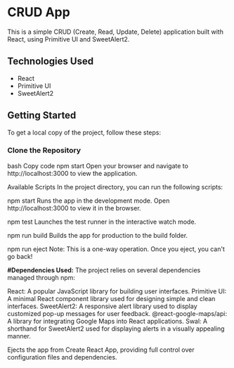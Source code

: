 # CRUD App

This is a simple CRUD (Create, Read, Update, Delete) application built with React, using Primitive UI and SweetAlert2.

## Technologies Used

- React
- Primitive UI
- SweetAlert2

## Getting Started

To get a local copy of the project, follow these steps:

### Clone the Repository



bash
Copy code
npm start
Open your browser and navigate to http://localhost:3000 to view the application.

Available Scripts
In the project directory, you can run the following scripts:

npm start
Runs the app in the development mode.
Open http://localhost:3000 to view it in the browser.

npm test
Launches the test runner in the interactive watch mode.

npm run build
Builds the app for production to the build folder.

npm run eject
Note: This is a one-way operation. Once you eject, you can't go back!


**#Dependencies Used:**
The project relies on several dependencies managed through npm:

React: A popular JavaScript library for building user interfaces.
Primitive UI: A minimal React component library used for designing simple and clean interfaces.
SweetAlert2: A responsive alert library used to display customized pop-up messages for user feedback.
@react-google-maps/api: A library for integrating Google Maps into React applications.
Swal: A shorthand for SweetAlert2 used for displaying alerts in a visually appealing manner.


Ejects the app from Create React App, providing full control over configuration files and dependencies.
